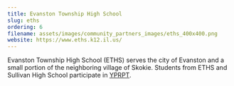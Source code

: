 ```yaml
---
title: Evanston Township High School
slug: eths
ordering: 6
filename: assets/images/community_partners_images/eths_400x400.png
website: https://www.eths.k12.il.us/
---
```


Evanston Township High School (ETHS) serves the city of Evanston and a small portion of the neighboring village of Skokie. Students from ETHS and Sullivan High School participate in [YPRPT](../projects/#yprpt).
